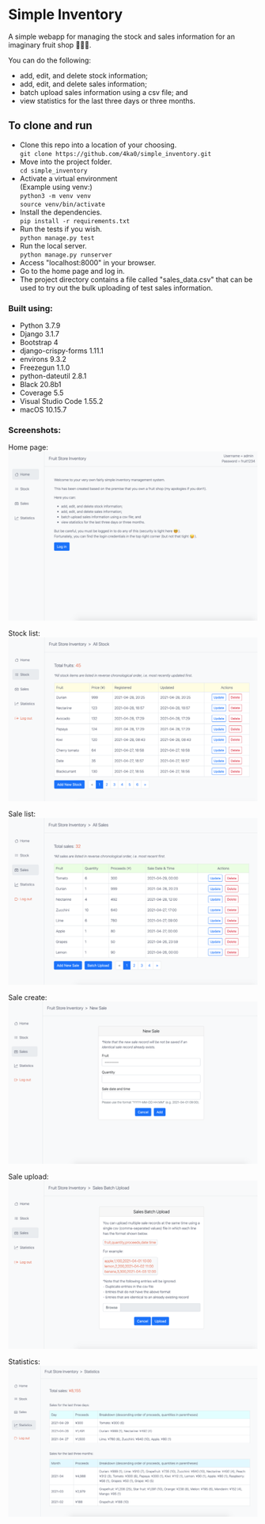 # Simple Inventory

A simple webapp for managing the stock and sales information for an imaginary fruit shop 🍋🍊🍐.

You can do the following:
* add, edit, and delete stock information;
* add, edit, and delete sales information;
* batch upload sales information using a csv file; and
* view statistics for the last three days or three months.

## To clone and run
* Clone this repo into a location of your choosing.<br>
`git clone https://github.com/4ka0/simple_inventory.git`
* Move into the project folder.<br>
`cd simple_inventory`
* Activate a virtual environment<br>
(Example using venv:)<br>
`python3 -m venv venv`<br>
`source venv/bin/activate`
* Install the dependencies.<br>
`pip install -r requirements.txt`
* Run the tests if you wish.<br>
`python manage.py test`
* Run the local server.<br>
`python manage.py runserver`
* Access "localhost:8000" in your browser.<br>
* Go to the home page and log in.<br>
* The project directory contains a file called "sales_data.csv" that can be used to try out the bulk uploading of test sales information.

### Built using:

* Python 3.7.9
* Django 3.1.7
* Bootstrap 4
* django-crispy-forms 1.11.1
* environs 9.3.2
* Freezegun 1.1.0
* python-dateutil 2.8.1
* Black 20.8b1
* Coverage 5.5
* Visual Studio Code 1.55.2
* macOS 10.15.7

### Screenshots:

Home page:</br>
<img src="screenshots/home.png"></br>

Stock list:</br>
<img src="screenshots/stock-list.png"></br>

Sale list:</br>
<img src="screenshots/sale-list.png"></br>

Sale create:</br>
<img src="screenshots/sale-create.png"></br>

Sale upload:</br>
<img src="screenshots/sale-upload.png"></br>

Statistics:</br>
<img src="screenshots/stats.png"></br>
